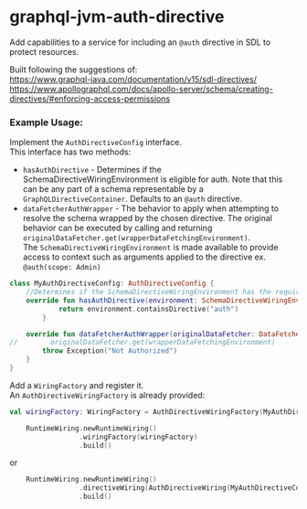 # graphql-jvm-auth-directive
Add capabilities to a service for including an `@auth` directive in SDL to protect resources.  

Built following the suggestions of:  
https://www.graphql-java.com/documentation/v15/sdl-directives/  
https://www.apollographql.com/docs/apollo-server/schema/creating-directives/#enforcing-access-permissions  

### Example Usage:
Implement the `AuthDirectiveConfig` interface.  
This interface has two methods:  
* `hasAuthDirective` - Determines if the SchemaDirectiveWiringEnvironment is eligible for auth. 
Note that this can be any part of a schema representable by a `GraphQLDirectiveContainer`.  Defaults to an `@auth` directive.  
* `dataFetcherAuthWrapper` - The behavior to apply when attempting to resolve the schema wrapped by the chosen directive.  The original behavior can be executed by calling and returning 
`originalDataFetcher.get(wrapperDataFetchingEnvironment)`.  
The `SchemaDirectiveWiringEnvironment` is made available to provide access to context such as arguments applied to the directive ex. `@auth(scope: Admin)`

```kotlin
class MyAuthDirectiveConfig: AuthDirectiveConfig {
    //Determines if the SchemaDirectiveWiringEnvironment has the required directive to apply auth
    override fun hasAuthDirective(environment: SchemaDirectiveWiringEnvironment<*>): Boolean  {
            return environment.containsDirective("auth")
        }

    override fun dataFetcherAuthWrapper(originalDataFetcher: DataFetcher<*>, wrapperDataFetchingEnvironment: DataFetchingEnvironment, environment: SchemaDirectiveWiringEnvironment<*>): Any {
//        originalDataFetcher.get(wrapperDataFetchingEnvironment)
        throw Exception("Not Authorized")
    }
}
```
Add a `WiringFactory` and register it.  
An `AuthDirectiveWiringFactory` is already provided:  
```kotlin
val wiringFactory: WiringFactory = AuthDirectiveWiringFactory(MyAuthDirectiveConfig())
```

```kotlin
    RuntimeWiring.newRuntimeWiring()
                 .wiringFactory(wiringFactory)
                 .build()
```
or
```kotlin
    RuntimeWiring.newRuntimeWiring()
                 .directiveWiring(AuthDirectiveWiring(MyAuthDirectiveConfig()))
                 .build()
```

